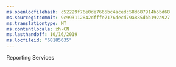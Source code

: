 ```yaml
---
ms.openlocfilehash: c52229f76e0de7665bc4acedc58d687914b5bd68
ms.sourcegitcommit: 9c993112842dfffe7176decd79a885dbb192a927
ms.translationtype: MT
ms.contentlocale: zh-CN
ms.lasthandoff: 10/16/2019
ms.locfileid: "68185635"
---
```

Reporting Services
